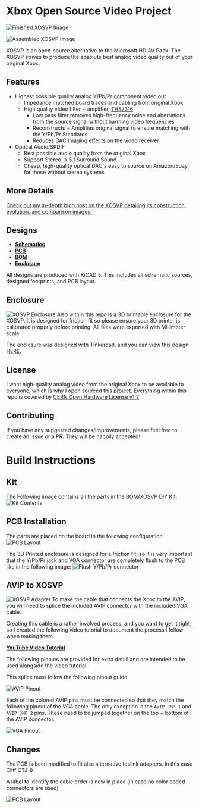 # Xbox Open Source Video Project
![Finished XOSVP Image](/images/enclosure.jpg)

![Assembled XOSVP Image](/images/assembly.jpg)


XOSVP is an open-source alternative to the Microsoft HD AV Pack. The XOSVP strives to produce the absolute best analog video quality out of your original Xbox.

## Features
- Highest possible quality analog Y/Pb/Pr component video out
    - Impedance matched board traces and cabling from original Xbox
    - High quality video filter + amplifier, [THS7316](https://www.ti.com/lit/ds/symlink/ths7316.pdf)
        - Low pass filter removes high-frequency noise and aberrations from the source signal without harming video frequencies
        - Reconstructs + Amplifies original signal to ensure matching with the Y/Pb/Pr Standards
        - Reduces DAC Imaging effects on the video receiver
- Optical Audio/SPDIF
    - Best possible audio quality from the original Xbox
    - Support Stereo -> 5.1 Surround Sound
    - Cheap, high-quality optical DAC's easy to source on Amazon/Ebay for those without stereo systems

## More Details
[Check out my in-depth blog post on the XOSVP detailing its construction, evolution, and comparison images.](https://blog.dtho.mp/2018/12/15/xosvp-intro/)

## Designs
- [**Schematics**](/xosvp.pdf)
- [**PCB**](/pcb.png)
- [**BOM**](/bom.csv)
- [**Enclosure**](/enclosure.obj)

All designs are produced with KiCAD 5. This includes all schematic sources, designed footprints, and PCB layout.

## Enclosure
![XOSVP Enclosure](/images/enclosure2.jpg)
Also within this repo is a 3D printable enclosure for the XOSVP. It is designed for friction fit so please ensure your 3D printer is calibrated properly before printing. All files were exported with Millimeter scale.

The enclosure was designed with Tinkercad, and you can view this design [HERE](https://www.tinkercad.com/things/6Rlx4JstT6S-xosvp-enclosure-v3).

## License
I want high-quality analog video from the original Xbox to be available to everyone, which is why I open sourced this project. Everything within this repo is covered by [CERN Open Hardware License v1.2](/LICENSE).

## Contributing
If you have any suggested changes/improvements, please feel free to create an issue or a PR. They will be happily accepted!

# Build Instructions

## Kit
The Following image contains all the parts in the BOM/XOSVP DIY Kit:
![Kit Contents](https://blog.dtho.mp/public/images/kit-contents.jpg)

## PCB Installation

The parts are placed on the board in the following configuration
![PCB Layout](/images/layout.png )

The 3D Printed enclosure is designed for a friction fit, so it is very important that the Y/Pb/Pr jack and VGA connector are completely flush to the PCB like in the following image:
![Flush Y/Pb/Pr connector](https://blog.dtho.mp/public/images/flush.jpg)

## AVIP to XOSVP
![XOSVP Adapter](https://blog.dtho.mp/public/images/xbox-to-vga.jpg)
To make the cable that connects the Xbox to the AVIP, you will need to splice the included AVIP connector with the included VGA cable.

Creating this cable is a rather involved process, and you want to get it right, so I created the following video tutorial to document the process I follow when making them.

[**YouTube Video Tutorial**](https://www.youtube.com/watch?v=ltjp-2m_H6U)

The following pinouts are provided for extra detail and are intended to be used alongside the video tutorial.

This splice must follow the following pinout guide

![AVIP Pinout](/images/avip-pinout.png)

Each of the colored AVIP pins must be connected so that they match the following pinout of the VGA cable. The only exception is the `AVIP JMP 1` and `AVIP JMP 2` pins. These need to be jumped together on the top + bottom of the AVIP connector.

![VGA Pinout](/images/vga-pinout.png)

## Changes

The PCB is been modified to fit also alternative toslink adapters. In this case Cliff OTJ-8

A label to identify the cable order is now in place (in case no color coded connectors are used)

![PCB Layout](/images/layout_change.png )
